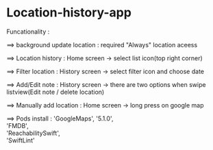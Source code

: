 # Location-history-app

Funcationality : 

==> background update location : required "Always" location aceess

==> Location history : Home screen -> select list icon(top right corner)

==> Filter location : History screen -> select filter icon and choose date

==> Add/Edit note : History screen -> there are two options when swipe listview(Edit note / delete location)

==> Manually add location : Home screen -> long press on google map 

==> Pods install :
    'GoogleMaps', '5.1.0',  
  'FMDB',  
  'ReachabilitySwift',  
  'SwiftLint'
